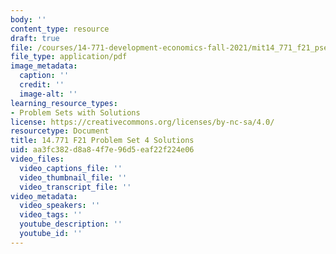 ```yaml
---
body: ''
content_type: resource
draft: true
file: /courses/14-771-development-economics-fall-2021/mit14_771_f21_pset4_sol.pdf
file_type: application/pdf
image_metadata:
  caption: ''
  credit: ''
  image-alt: ''
learning_resource_types:
- Problem Sets with Solutions
license: https://creativecommons.org/licenses/by-nc-sa/4.0/
resourcetype: Document
title: 14.771 F21 Problem Set 4 Solutions
uid: aa3fc382-d8a8-4f7e-96d5-eaf22f224e06
video_files:
  video_captions_file: ''
  video_thumbnail_file: ''
  video_transcript_file: ''
video_metadata:
  video_speakers: ''
  video_tags: ''
  youtube_description: ''
  youtube_id: ''
---
```

